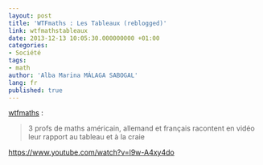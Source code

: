 ```yaml
---
layout: post
title: 'WTFmaths : Les Tableaux (reblogged)'
link: wtfmathstableaux
date: 2013-12-13 10:05:30.000000000 +01:00
categories:
- Société
tags:
- math
author: 'Alba Marina MÁLAGA SABOGAL'
lang: fr
published: true
---
```


[wtfmaths](http://wtfmaths.com/post/69775371931/3-profs-de-maths-americain-allemand-et-francais) :

> 3 profs de maths américain, allemand et français racontent en vidéo leur rapport au tableau et à la craie

<https://www.youtube.com/watch?v=l9w-A4xy4do>

